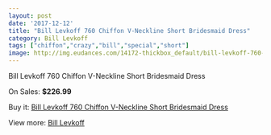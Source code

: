 ```yaml
---
layout: post
date: '2017-12-12'
title: "Bill Levkoff 760 Chiffon V-Neckline Short Bridesmaid Dress"
category: Bill Levkoff
tags: ["chiffon","crazy","bill","special","short"]
image: http://img.eudances.com/14172-thickbox_default/bill-levkoff-760-chiffon-v-neckline-short-bridesmaid-dress.jpg
---
```

Bill Levkoff 760 Chiffon V-Neckline Short Bridesmaid Dress

On Sales: **$226.99**
<a href="https://www.eudances.com/en/bill-levkoff/4253-bill-levkoff-760-chiffon-v-neckline-short-bridesmaid-dress.html"><amp-img layout="responsive" width="600" height="600" src="//img.eudances.com/14172-thickbox_default/bill-levkoff-760-chiffon-v-neckline-short-bridesmaid-dress.jpg" alt="Bill Levkoff 760 Chiffon V-Neckline Short Bridesmaid Dress 0" /></a>
<a href="https://www.eudances.com/en/bill-levkoff/4253-bill-levkoff-760-chiffon-v-neckline-short-bridesmaid-dress.html"><amp-img layout="responsive" width="600" height="600" src="//img.eudances.com/14175-thickbox_default/bill-levkoff-760-chiffon-v-neckline-short-bridesmaid-dress.jpg" alt="Bill Levkoff 760 Chiffon V-Neckline Short Bridesmaid Dress 1" /></a>
<a href="https://www.eudances.com/en/bill-levkoff/4253-bill-levkoff-760-chiffon-v-neckline-short-bridesmaid-dress.html"><amp-img layout="responsive" width="600" height="600" src="//img.eudances.com/14174-thickbox_default/bill-levkoff-760-chiffon-v-neckline-short-bridesmaid-dress.jpg" alt="Bill Levkoff 760 Chiffon V-Neckline Short Bridesmaid Dress 2" /></a>
<a href="https://www.eudances.com/en/bill-levkoff/4253-bill-levkoff-760-chiffon-v-neckline-short-bridesmaid-dress.html"><amp-img layout="responsive" width="600" height="600" src="//img.eudances.com/14173-thickbox_default/bill-levkoff-760-chiffon-v-neckline-short-bridesmaid-dress.jpg" alt="Bill Levkoff 760 Chiffon V-Neckline Short Bridesmaid Dress 3" /></a>

Buy it: [Bill Levkoff 760 Chiffon V-Neckline Short Bridesmaid Dress](https://www.eudances.com/en/bill-levkoff/4253-bill-levkoff-760-chiffon-v-neckline-short-bridesmaid-dress.html "Bill Levkoff 760 Chiffon V-Neckline Short Bridesmaid Dress")

View more: [Bill Levkoff](https://www.eudances.com/en/57-bill-levkoff "Bill Levkoff")